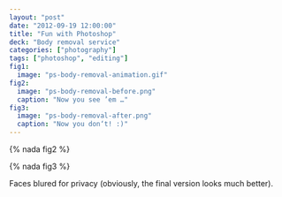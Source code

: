 ```yaml
---
layout: "post"
date: "2012-09-19 12:00:00"
title: "Fun with Photoshop"
deck: "Body removal service"
categories: ["photography"]
tags: ["photoshop", "editing"]
fig1:
  image: "ps-body-removal-animation.gif"
fig2:
  image: "ps-body-removal-before.png"
  caption: "Now you see ’em …"
fig3:
  image: "ps-body-removal-after.png"
  caption: "Now you don‘t! :)"
---
```


{% nada fig2 %}

{% nada fig3 %}

Faces blured for privacy (obviously, the final version looks much better).
